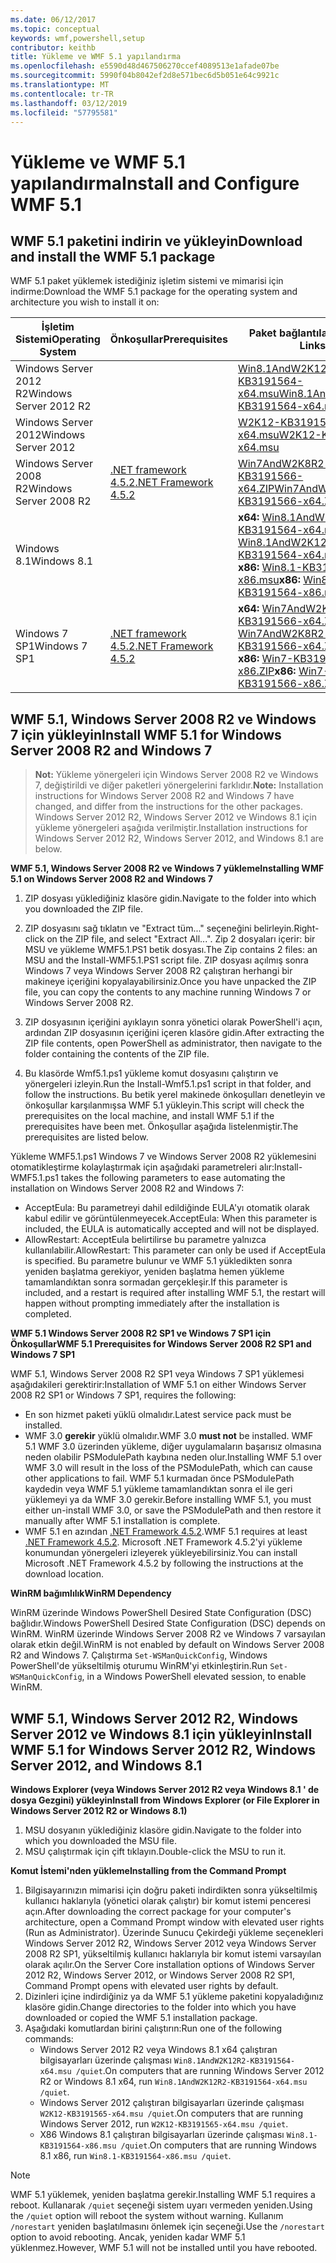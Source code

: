 ```yaml
---
ms.date: 06/12/2017
ms.topic: conceptual
keywords: wmf,powershell,setup
contributor: keithb
title: Yükleme ve WMF 5.1 yapılandırma
ms.openlocfilehash: e5590d48d467506270ccef4089513e1afade07be
ms.sourcegitcommit: 5990f04b8042ef2d8e571bec6d5b051e64c9921c
ms.translationtype: MT
ms.contentlocale: tr-TR
ms.lasthandoff: 03/12/2019
ms.locfileid: "57795581"
---
```

# <a name="install-and-configure-wmf-51"></a><span data-ttu-id="3e4cb-103">Yükleme ve WMF 5.1 yapılandırma</span><span class="sxs-lookup"><span data-stu-id="3e4cb-103">Install and Configure WMF 5.1</span></span>

## <a name="download-and-install-the-wmf-51-package"></a><span data-ttu-id="3e4cb-104">WMF 5.1 paketini indirin ve yükleyin</span><span class="sxs-lookup"><span data-stu-id="3e4cb-104">Download and install the WMF 5.1 package</span></span>

<span data-ttu-id="3e4cb-105">WMF 5.1 paket yüklemek istediğiniz işletim sistemi ve mimarisi için indirme:</span><span class="sxs-lookup"><span data-stu-id="3e4cb-105">Download the WMF 5.1 package for the operating system and architecture you wish to install it on:</span></span>

| <span data-ttu-id="3e4cb-106">İşletim Sistemi</span><span class="sxs-lookup"><span data-stu-id="3e4cb-106">Operating System</span></span>       | <span data-ttu-id="3e4cb-107">Önkoşullar</span><span class="sxs-lookup"><span data-stu-id="3e4cb-107">Prerequisites</span></span>           | <span data-ttu-id="3e4cb-108">Paket bağlantıları</span><span class="sxs-lookup"><span data-stu-id="3e4cb-108">Package Links</span></span>                          |
|------------------------|-------------------------|----------------------------------------|
| <span data-ttu-id="3e4cb-109">Windows Server 2012 R2</span><span class="sxs-lookup"><span data-stu-id="3e4cb-109">Windows Server 2012 R2</span></span> |                         | <span data-ttu-id="3e4cb-110">[Win8.1AndW2K12R2-KB3191564-x64.msu][]</span><span class="sxs-lookup"><span data-stu-id="3e4cb-110">[Win8.1AndW2K12R2-KB3191564-x64.msu][]</span></span> |
| <span data-ttu-id="3e4cb-111">Windows Server 2012</span><span class="sxs-lookup"><span data-stu-id="3e4cb-111">Windows Server 2012</span></span>    |                         | <span data-ttu-id="3e4cb-112">[W2K12-KB3191565-x64.msu][]</span><span class="sxs-lookup"><span data-stu-id="3e4cb-112">[W2K12-KB3191565-x64.msu][]</span></span>            |
| <span data-ttu-id="3e4cb-113">Windows Server 2008 R2</span><span class="sxs-lookup"><span data-stu-id="3e4cb-113">Windows Server 2008 R2</span></span> | <span data-ttu-id="3e4cb-114">[.NET framework 4.5.2][]</span><span class="sxs-lookup"><span data-stu-id="3e4cb-114">[.NET Framework 4.5.2][]</span></span>| <span data-ttu-id="3e4cb-115">[Win7AndW2K8R2-KB3191566-x64.ZIP][]</span><span class="sxs-lookup"><span data-stu-id="3e4cb-115">[Win7AndW2K8R2-KB3191566-x64.ZIP][]</span></span>    |
| <span data-ttu-id="3e4cb-116">Windows 8.1</span><span class="sxs-lookup"><span data-stu-id="3e4cb-116">Windows 8.1</span></span>            |                         | <span data-ttu-id="3e4cb-117">**x64:** [Win8.1AndW2K12R2-KB3191564-x64.msu][]</span><span class="sxs-lookup"><span data-stu-id="3e4cb-117">**x64:** [Win8.1AndW2K12R2-KB3191564-x64.msu][]</span></span></br><span data-ttu-id="3e4cb-118">**x86:** [Win8.1-KB3191564-x86.msu][]</span><span class="sxs-lookup"><span data-stu-id="3e4cb-118">**x86:** [Win8.1-KB3191564-x86.msu][]</span></span> |
| <span data-ttu-id="3e4cb-119">Windows 7 SP1</span><span class="sxs-lookup"><span data-stu-id="3e4cb-119">Windows 7 SP1</span></span>          | <span data-ttu-id="3e4cb-120">[.NET framework 4.5.2][]</span><span class="sxs-lookup"><span data-stu-id="3e4cb-120">[.NET Framework 4.5.2][]</span></span>| <span data-ttu-id="3e4cb-121">**x64:** [Win7AndW2K8R2-KB3191566-x64.ZIP][]</span><span class="sxs-lookup"><span data-stu-id="3e4cb-121">**x64:** [Win7AndW2K8R2-KB3191566-x64.ZIP][]</span></span></br><span data-ttu-id="3e4cb-122">**x86:** [Win7-KB3191566-x86.ZIP][]</span><span class="sxs-lookup"><span data-stu-id="3e4cb-122">**x86:** [Win7-KB3191566-x86.ZIP][]</span></span> |

[.NET framework 4.5.2]: https://www.microsoft.com/download/details.aspx?id=42642
[.NET Framework 4.5.2]: https://www.microsoft.com/download/details.aspx?id=42642
[W2K12-KB3191565-x64.msu]: https://go.microsoft.com/fwlink/?linkid=839513
[Win7-KB3191566-x86.ZIP]: https://go.microsoft.com/fwlink/?linkid=839522
[Win7AndW2K8R2-KB3191566-x64.ZIP]: https://go.microsoft.com/fwlink/?linkid=839523
[Win8.1-KB3191564-x86.msu]: https://go.microsoft.com/fwlink/?linkid=839521
[Win8.1AndW2K12R2-KB3191564-x64.msu]: https://go.microsoft.com/fwlink/?linkid=839516

## <a name="install-wmf-51-for-windows-server-2008-r2-and-windows-7"></a><span data-ttu-id="3e4cb-129">WMF 5.1, Windows Server 2008 R2 ve Windows 7 için yükleyin</span><span class="sxs-lookup"><span data-stu-id="3e4cb-129">Install WMF 5.1 for Windows Server 2008 R2 and Windows 7</span></span>

> <span data-ttu-id="3e4cb-130">**Not:** Yükleme yönergeleri için Windows Server 2008 R2 ve Windows 7, değiştirildi ve diğer paketleri yönergelerini farklıdır.</span><span class="sxs-lookup"><span data-stu-id="3e4cb-130">**Note:** Installation instructions for Windows Server 2008 R2 and Windows 7 have changed, and differ from the instructions for the other packages.</span></span> <span data-ttu-id="3e4cb-131">Windows Server 2012 R2, Windows Server 2012 ve Windows 8.1 için yükleme yönergeleri aşağıda verilmiştir.</span><span class="sxs-lookup"><span data-stu-id="3e4cb-131">Installation instructions for Windows Server 2012 R2, Windows Server 2012, and Windows 8.1 are below.</span></span>

<span data-ttu-id="3e4cb-132">**WMF 5.1, Windows Server 2008 R2 ve Windows 7 yükleme**</span><span class="sxs-lookup"><span data-stu-id="3e4cb-132">**Installing WMF 5.1 on Windows Server 2008 R2 and Windows 7**</span></span>

1. <span data-ttu-id="3e4cb-133">ZIP dosyası yüklediğiniz klasöre gidin.</span><span class="sxs-lookup"><span data-stu-id="3e4cb-133">Navigate to the folder into which you downloaded the ZIP file.</span></span>

2. <span data-ttu-id="3e4cb-134">ZIP dosyasını sağ tıklatın ve "Extract tüm..." seçeneğini belirleyin.</span><span class="sxs-lookup"><span data-stu-id="3e4cb-134">Right-click on the ZIP file, and select "Extract All...".</span></span> <span data-ttu-id="3e4cb-135">Zip 2 dosyaları içerir: bir MSU ve yükleme WMF5.1.PS1 betik dosyası.</span><span class="sxs-lookup"><span data-stu-id="3e4cb-135">The Zip contains 2 files: an MSU and the Install-WMF5.1.PS1 script file.</span></span>
<span data-ttu-id="3e4cb-136">ZIP dosyası açılmış sonra Windows 7 veya Windows Server 2008 R2 çalıştıran herhangi bir makineye içeriğini kopyalayabilirsiniz.</span><span class="sxs-lookup"><span data-stu-id="3e4cb-136">Once you have unpacked the ZIP file, you can copy the contents to any machine running Windows 7 or Windows Server 2008 R2.</span></span>

3. <span data-ttu-id="3e4cb-137">ZIP dosyasının içeriğini ayıklayın sonra yönetici olarak PowerShell'i açın, ardından ZIP dosyasının içeriğini içeren klasöre gidin.</span><span class="sxs-lookup"><span data-stu-id="3e4cb-137">After extracting the ZIP file contents, open PowerShell as administrator, then navigate to the folder containing the contents of the ZIP file.</span></span>

4. <span data-ttu-id="3e4cb-138">Bu klasörde Wmf5.1.ps1 yükleme komut dosyasını çalıştırın ve yönergeleri izleyin.</span><span class="sxs-lookup"><span data-stu-id="3e4cb-138">Run the Install-Wmf5.1.ps1 script in that folder, and follow the instructions.</span></span> <span data-ttu-id="3e4cb-139">Bu betik yerel makinede önkoşulları denetleyin ve önkoşullar karşılanmışsa WMF 5.1 yükleyin.</span><span class="sxs-lookup"><span data-stu-id="3e4cb-139">This script will check the prerequisites on the local machine, and install WMF 5.1 if the prerequisites have been met.</span></span> <span data-ttu-id="3e4cb-140">Önkoşullar aşağıda listelenmiştir.</span><span class="sxs-lookup"><span data-stu-id="3e4cb-140">The prerequisites are listed below.</span></span>

<span data-ttu-id="3e4cb-141">Yükleme WMF5.1.ps1 Windows 7 ve Windows Server 2008 R2 yüklemesini otomatikleştirme kolaylaştırmak için aşağıdaki parametreleri alır:</span><span class="sxs-lookup"><span data-stu-id="3e4cb-141">Install-WMF5.1.ps1 takes the following parameters to ease automating the installation on Windows Server 2008 R2 and Windows 7:</span></span>

- <span data-ttu-id="3e4cb-142">AcceptEula: Bu parametreyi dahil edildiğinde EULA'yı otomatik olarak kabul edilir ve görüntülenmeyecek.</span><span class="sxs-lookup"><span data-stu-id="3e4cb-142">AcceptEula: When this parameter is included, the EULA is automatically accepted and will not be displayed.</span></span>
- <span data-ttu-id="3e4cb-143">AllowRestart: AcceptEula belirtilirse bu parametre yalnızca kullanılabilir.</span><span class="sxs-lookup"><span data-stu-id="3e4cb-143">AllowRestart: This parameter can only be used if AcceptEula is specified.</span></span> <span data-ttu-id="3e4cb-144">Bu parametre bulunur ve WMF 5.1 yükledikten sonra yeniden başlatma gerekiyor, yeniden başlatma hemen yükleme tamamlandıktan sonra sormadan gerçekleşir.</span><span class="sxs-lookup"><span data-stu-id="3e4cb-144">If this parameter is included, and a restart is required after installing WMF 5.1, the restart will happen without prompting immediately after the installation is completed.</span></span>

<span data-ttu-id="3e4cb-145">**WMF 5.1 Windows Server 2008 R2 SP1 ve Windows 7 SP1 için Önkoşullar**</span><span class="sxs-lookup"><span data-stu-id="3e4cb-145">**WMF 5.1 Prerequisites for Windows Server 2008 R2 SP1 and Windows 7 SP1**</span></span>

<span data-ttu-id="3e4cb-146">WMF 5.1, Windows Server 2008 R2 SP1 veya Windows 7 SP1 yüklemesi aşağıdakileri gerektirir:</span><span class="sxs-lookup"><span data-stu-id="3e4cb-146">Installation of WMF 5.1 on either Windows Server 2008 R2 SP1 or Windows 7 SP1, requires the following:</span></span>
- <span data-ttu-id="3e4cb-147">En son hizmet paketi yüklü olmalıdır.</span><span class="sxs-lookup"><span data-stu-id="3e4cb-147">Latest service pack must be installed.</span></span>
- <span data-ttu-id="3e4cb-148">WMF 3.0 **gerekir** yüklü olmalıdır.</span><span class="sxs-lookup"><span data-stu-id="3e4cb-148">WMF 3.0 **must not** be installed.</span></span> <span data-ttu-id="3e4cb-149">WMF 5.1 WMF 3.0 üzerinden yükleme, diğer uygulamaların başarısız olmasına neden olabilir PSModulePath kaybına neden olur.</span><span class="sxs-lookup"><span data-stu-id="3e4cb-149">Installing WMF 5.1 over WMF 3.0 will result in the loss of the PSModulePath, which can cause other applications to fail.</span></span> <span data-ttu-id="3e4cb-150">WMF 5.1 kurmadan önce PSModulePath kaydedin veya WMF 5.1 yükleme tamamlandıktan sonra el ile geri yüklemeyi ya da WMF 3.0 gerekir.</span><span class="sxs-lookup"><span data-stu-id="3e4cb-150">Before installing WMF 5.1, you must either un-install WMF 3.0, or save the PSModulePath and then restore it manually after WMF 5.1 installation is complete.</span></span>
- <span data-ttu-id="3e4cb-151">WMF 5.1 en azından [.NET Framework 4.5.2](https://www.microsoft.com/en-ca/download/details.aspx?id=42642).</span><span class="sxs-lookup"><span data-stu-id="3e4cb-151">WMF 5.1 requires at least [.NET Framework 4.5.2](https://www.microsoft.com/en-ca/download/details.aspx?id=42642).</span></span>
<span data-ttu-id="3e4cb-152">Microsoft .NET Framework 4.5.2'yi yükleme konumundan yönergeleri izleyerek yükleyebilirsiniz.</span><span class="sxs-lookup"><span data-stu-id="3e4cb-152">You can install Microsoft .NET Framework 4.5.2 by following the instructions at the download location.</span></span>

<span data-ttu-id="3e4cb-153">**WinRM bağımlılık**</span><span class="sxs-lookup"><span data-stu-id="3e4cb-153">**WinRM Dependency**</span></span>

<span data-ttu-id="3e4cb-154">WinRM üzerinde Windows PowerShell Desired State Configuration (DSC) bağlıdır.</span><span class="sxs-lookup"><span data-stu-id="3e4cb-154">Windows PowerShell Desired State Configuration (DSC) depends on WinRM.</span></span>
<span data-ttu-id="3e4cb-155">WinRM üzerinde Windows Server 2008 R2 ve Windows 7 varsayılan olarak etkin değil.</span><span class="sxs-lookup"><span data-stu-id="3e4cb-155">WinRM is not enabled by default on Windows Server 2008 R2 and Windows 7.</span></span>
<span data-ttu-id="3e4cb-156">Çalıştırma `Set-WSManQuickConfig`, Windows PowerShell'de yükseltilmiş oturumu WinRM'yi etkinleştirin.</span><span class="sxs-lookup"><span data-stu-id="3e4cb-156">Run `Set-WSManQuickConfig`, in a Windows PowerShell elevated session, to enable WinRM.</span></span>

## <a name="install-wmf-51-for-windows-server-2012-r2-windows-server-2012-and-windows-81"></a><span data-ttu-id="3e4cb-157">WMF 5.1, Windows Server 2012 R2, Windows Server 2012 ve Windows 8.1 için yükleyin</span><span class="sxs-lookup"><span data-stu-id="3e4cb-157">Install WMF 5.1 for Windows Server 2012 R2, Windows Server 2012, and Windows 8.1</span></span>

<span data-ttu-id="3e4cb-158">**Windows Explorer (veya Windows Server 2012 R2 veya Windows 8.1 ' de dosya Gezgini) yükleyin**</span><span class="sxs-lookup"><span data-stu-id="3e4cb-158">**Install from Windows Explorer (or File Explorer in Windows Server 2012 R2 or Windows 8.1)**</span></span>

1. <span data-ttu-id="3e4cb-159">MSU dosyanın yüklediğiniz klasöre gidin.</span><span class="sxs-lookup"><span data-stu-id="3e4cb-159">Navigate to the folder into which you downloaded the MSU file.</span></span>
2. <span data-ttu-id="3e4cb-160">MSU çalıştırmak için çift tıklayın.</span><span class="sxs-lookup"><span data-stu-id="3e4cb-160">Double-click the MSU to run it.</span></span>

<span data-ttu-id="3e4cb-161">**Komut İstemi'nden yükleme**</span><span class="sxs-lookup"><span data-stu-id="3e4cb-161">**Installing from the Command Prompt**</span></span>

1. <span data-ttu-id="3e4cb-162">Bilgisayarınızın mimarisi için doğru paketi indirdikten sonra yükseltilmiş kullanıcı haklarıyla (yönetici olarak çalıştır) bir komut istemi penceresi açın.</span><span class="sxs-lookup"><span data-stu-id="3e4cb-162">After downloading the correct package for your computer's architecture, open a Command Prompt window with elevated user rights (Run as Administrator).</span></span> <span data-ttu-id="3e4cb-163">Üzerinde Sunucu Çekirdeği yükleme seçenekleri Windows Server 2012 R2, Windows Server 2012 veya Windows Server 2008 R2 SP1, yükseltilmiş kullanıcı haklarıyla bir komut istemi varsayılan olarak açılır.</span><span class="sxs-lookup"><span data-stu-id="3e4cb-163">On the Server Core installation options of Windows Server 2012 R2, Windows Server 2012, or Windows Server 2008 R2 SP1, Command Prompt opens with elevated user rights by default.</span></span>
2. <span data-ttu-id="3e4cb-164">Dizinleri içine indirdiğiniz ya da WMF 5.1 yükleme paketini kopyaladığınız klasöre gidin.</span><span class="sxs-lookup"><span data-stu-id="3e4cb-164">Change directories to the folder into which you have downloaded or copied the WMF 5.1 installation package.</span></span>
3. <span data-ttu-id="3e4cb-165">Aşağıdaki komutlardan birini çalıştırın:</span><span class="sxs-lookup"><span data-stu-id="3e4cb-165">Run one of the following commands:</span></span>
   - <span data-ttu-id="3e4cb-166">Windows Server 2012 R2 veya Windows 8.1 x64 çalıştıran bilgisayarları üzerinde çalışması `Win8.1AndW2K12R2-KB3191564-x64.msu /quiet`.</span><span class="sxs-lookup"><span data-stu-id="3e4cb-166">On computers that are running Windows Server 2012 R2 or Windows 8.1 x64, run `Win8.1AndW2K12R2-KB3191564-x64.msu /quiet`.</span></span>
   - <span data-ttu-id="3e4cb-167">Windows Server 2012 çalıştıran bilgisayarları üzerinde çalışması `W2K12-KB3191565-x64.msu /quiet`.</span><span class="sxs-lookup"><span data-stu-id="3e4cb-167">On computers that are running Windows Server 2012, run `W2K12-KB3191565-x64.msu /quiet`.</span></span>
   - <span data-ttu-id="3e4cb-168">X86 Windows 8.1 çalıştıran bilgisayarları üzerinde çalışması `Win8.1-KB3191564-x86.msu /quiet`.</span><span class="sxs-lookup"><span data-stu-id="3e4cb-168">On computers that are running Windows 8.1 x86, run `Win8.1-KB3191564-x86.msu /quiet`.</span></span>

> [!NOTE]
> <span data-ttu-id="3e4cb-169">WMF 5.1 yüklemek, yeniden başlatma gerekir.</span><span class="sxs-lookup"><span data-stu-id="3e4cb-169">Installing WMF 5.1 requires a reboot.</span></span> <span data-ttu-id="3e4cb-170">Kullanarak `/quiet` seçeneği sistem uyarı vermeden yeniden.</span><span class="sxs-lookup"><span data-stu-id="3e4cb-170">Using the `/quiet` option will reboot the system without warning.</span></span>
> <span data-ttu-id="3e4cb-171">Kullanım `/norestart` yeniden başlatılmasını önlemek için seçeneği.</span><span class="sxs-lookup"><span data-stu-id="3e4cb-171">Use the `/norestart` option to avoid rebooting.</span></span> <span data-ttu-id="3e4cb-172">Ancak, yeniden kadar WMF 5.1 yüklenmez.</span><span class="sxs-lookup"><span data-stu-id="3e4cb-172">However, WMF 5.1 will not be installed until you have rebooted.</span></span>
